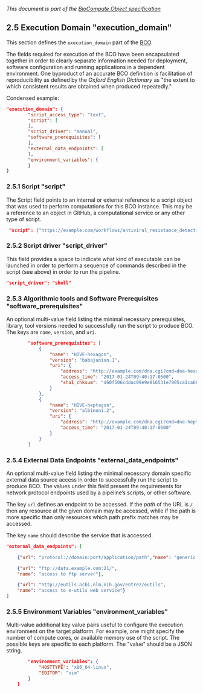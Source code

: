 _This document is part of the [BioCompute Object specification](bco-specification.md)_

## 2.5 Execution Domain "execution_domain"

This section defines the `execution_domain` part of the [BCO](bco-domains.md).

The fields required for execution of the BCO have been encapsulated together in order to clearly separate information needed for deployment, software configuration and running applications in a dependent environment. One byproduct of an accurate BCO definition is facilitation of reproducibility as defined by the *Oxford English Dictionary* as "the extent to which consistent results are obtained when produced repeatedly."

Condensed example:

```json
"execution_domain": {
        "script_access_type": "text",
        "script": [
        ],
        "script_driver": "manual",
        "software_prerequisites": [
        ],
        "external_data_endpoints": [
        ], 
        "environment_variables": {
        }
}
```

### 2.5.1  Script "script"

The Script field points to an internal or external reference to a script object that was used to perform computations for this BCO instance. This may be a reference to an object in GitHub, a computational service or any other type of script. 

```json
 "script": ["https://example.com/workflows/antiviral_resistance_detection_hive.py"]
```

### 2.5.2 Script driver "script_driver"

This field provides a space to indicate what kind of executable can be launched in order to perform a sequence of commands described in the script (see above) in order to run the pipeline. 

```json
"script_driver": "shell"
```

### 2.5.3 Algorithmic tools and Software Prerequisites "software_prerequisites" 

An optional multi-value field listing the minimal necessary prerequisites, library, tool versions needed to successfully run the script to produce BCO. The keys are `name`, `version`, and `uri`. 

```json
        "software_prerequisites": [
            {
                "name": "HIVE-hexagon", 
                "version": "babajanian.1",
                "uri": {
                    "address": "http://example.com/dna.cgi?cmd=dna-hexagon&cmdMode=-",
                    "access_time": "2017-01-24T09:40:17-0500",
                    "sha1_chksum": "d60f506cddac09e9e816531e7905ca1ca6641e3c"
                }
            }, 
            {
                "name": "HIVE-heptagon", 
                "version": "albinoni.2",
                "uri": {
                    "address": "http://example.com/dna.cgi?cmd=dna-heptagon&cmdMode=-",
                    "access_time": "2017-01-24T09:40:17-0500"
                }
            }
        ]
```

### 2.5.4 External Data Endpoints "external_data_endpoints"

An optional multi-value field listing the minimal necessary domain specific external data source access in order to successfully run the script to produce BCO. The values under this field present the requirements for network protocol endpoints used by a pipeline’s scripts, or other software. 

The key `url` defines an endpoint to be accessed. If the _path_ of the URL is `/` then any resource at the given domain may be accessed, while if the path is more specific than only resources which path prefix matches may be accessed.

The key `name` should describe the service that is accessed.

```json
"external_data_endpoints": [

    {"url": "protocol://domain:port/application/path","name": "generic name"},

    {"url": "ftp://data.example.com:21/",
    "name": "access to ftp server"},

    {"url": "http://eutils.ncbi.nlm.nih.gov/entrez/eutils",
    "name": "access to e-utils web service"}
]
```

### 2.5.5 Environment Variables "environment_variables"

Multi-value additional key value pairs useful to configure the execution environment on the target platform. For example, one might specify the number of compute cores, or available memory use of the script. The possible keys are specific to each platform. The "value" should be a JSON string.

```json
        "environment_variables": {
            "HOSTTYPE": "x86_64-linux",
            "EDITOR": "vim"
        }
    }
```

